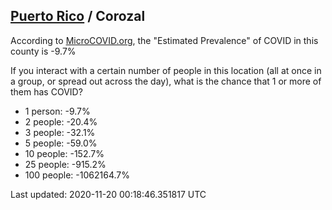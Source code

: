 
## [Puerto Rico](/united-states/puerto-rico) / Corozal

According to [MicroCOVID.org](http://microcovid.org),
the "Estimated Prevalence" of COVID in this county is -9.7%

If you interact with a certain number of people in this location
(all at once in a group, or spread out across the day), what is the chance that
1 or more of them has COVID?

- 1 person: -9.7%
- 2 people: -20.4%
- 3 people: -32.1%
- 5 people: -59.0%
- 10 people: -152.7%
- 25 people: -915.2%
- 100 people: -1062164.7%

Last updated: 2020-11-20 00:18:46.351817 UTC
